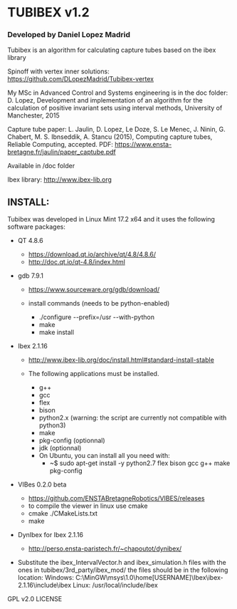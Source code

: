 # TUBIBEX v1.2
### Developed by Daniel Lopez Madrid

Tubibex is an algorithm for calculating capture tubes based on the ibex library

Spinoff with vertex inner solutions: https://github.com/DLopezMadrid/Tubibex-vertex

My MSc in Advanced Control and Systems engineering is in the doc folder:
D. Lopez, Development and implementation of an algorithm for the calculation of positive invariant sets using interval methods, University of Manchester, 2015

Capture tube paper: L. Jaulin, D. Lopez, Le Doze, S. Le Menec, J. Ninin, G. Chabert, M. S. Ibnseddik, A. Stancu (2015), Computing capture tubes, Reliable Computing, accepted. PDF: https://www.ensta-bretagne.fr/jaulin/paper_captube.pdf



Available in /doc folder


Ibex library: 	http://www.ibex-lib.org


## INSTALL:
Tubibex was developed in Linux Mint 17.2 x64 and it uses the following software packages:
	
*  QT 4.8.6
    * https://download.qt.io/archive/qt/4.8/4.8.6/
	* http://doc.qt.io/qt-4.8/index.html

* gdb 7.9.1
    * https://www.sourceware.org/gdb/download/
		
    * install commands (needs to be python-enabled)
      * ./configure --prefix=/usr --with-python
      * make
      * make install

* Ibex 2.1.16
  * http://www.ibex-lib.org/doc/install.html#standard-install-stable

  * The following applications must be installed.
    * g++
    * gcc
    * flex
    * bison
    * python2.x (warning: the script are currently not compatible with python3)
    * make
    * pkg-config (optionnal)
    * jdk (optionnal)
    * On Ubuntu, you can install all you need with:
      * ~$ sudo apt-get install -y python2.7 flex bison gcc g++ make pkg-config


* VIBes 0.2.0 beta
  * https://github.com/ENSTABretagneRobotics/VIBES/releases
  * to compile the viewer in linux use cmake 
  * cmake ./CMakeLists.txt
  * make

* DynIbex for Ibex 2.1.16
    * http://perso.ensta-paristech.fr/~chapoutot/dynibex/


* Substitute the ibex_IntervalVector.h and ibex_simulation.h files with the ones in tubibex/3rd_party/ibex_mod/
the files should be in the following location:
Windows: C:\MinGW\msys\1.0\home\[USERNAME]\Ibex\ibex-2.1.16\include\ibex
Linux: /usr/local/include/ibex

GPL v2.0 LICENSE

